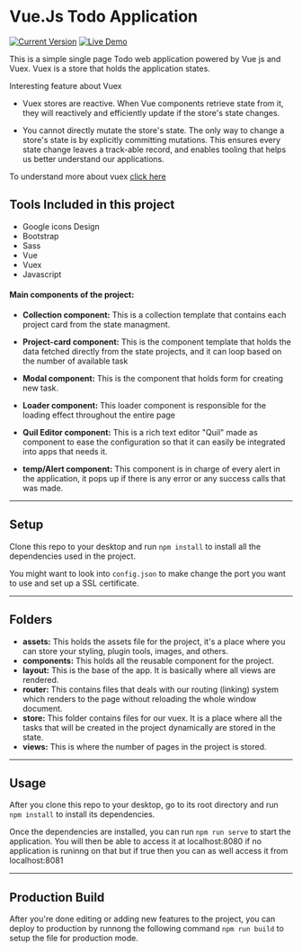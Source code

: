 Vue.Js Todo Application
============
[![Current Version](https://img.shields.io/badge/version-1.0.7-green.svg)](https://github.com/clinton9ice/Todo-app-application) [![Live Demo](https://img.shields.io/badge/demo-online-green.svg)](https://github.com/clinton9ice/Todo-app-application) 

This is a simple single page  Todo web application powered by Vue js and Vuex. Vuex is a store that holds the application states. 

Interesting feature about Vuex

- Vuex stores are reactive. When Vue components retrieve state from it, they will reactively and efficiently update if the store's state changes.

- You cannot directly mutate the store's state. The only way to change a store's state is by explicitly committing mutations. This ensures every state change leaves a track-able record, and enables tooling that helps us better understand our applications.

To understand more about vuex [click here](https://vuex.vuejs.org/guide/)

## Tools Included in this project
- Google icons Design
- Bootstrap 
- Sass
- Vue
- Vuex
- Javascript


#### Main components of the project:
- **Collection component:** This is a collection template that contains each project card from the state managment.

- **Project-card component:** This is the component template that holds the data fetched directly from the state projects, and it can loop based on the number of available task
- **Modal component:**  This is the component that holds form for creating new task.
- **Loader component:**  This loader component is responsible for the loading effect throughout the entire page
- **Quil Editor component:**  This is a rich text editor "Quil" made as component to ease the configuration so that it can easily be integrated into apps that needs it.

- **temp/Alert component:** This component is in charge of every alert in the application, it pops up if there is any error or any success calls that was made.

---

## Setup
Clone this repo to your desktop and run `npm install` to install all the dependencies used in the project.

You might want to look into `config.json` to make change the port you want to use and set up a SSL certificate.

---

## Folders
- **assets:** This holds the assets file for the project, it's a place where you can store your styling, plugin tools, images, and others.
- **components:** This holds all the reusable component for the project.
- **layout:** This is the base of the app. It is basically where all views are rendered.
- **router:** This contains files that deals with our routing (linking) system which renders to the page without reloading the whole window document.
- **store:** This folder contains files for our vuex. It is a place where all the tasks that will be created in the project dynamically are stored in the state.
- **views:** This is where the number of pages in the project is stored.

---

## Usage
After you clone this repo to your desktop, go to its root directory and run `npm install` to install its dependencies.

Once the dependencies are installed, you can run  `npm run serve` to start the application. You will then be able to access it at localhost:8080 if no application is runinng on that but if true then you can as well access it from localhost:8081

---

## Production Build
After you're done editing or adding new features to the project,  you can deploy to production by runnong the following command `npm run build` to setup the file for production mode.